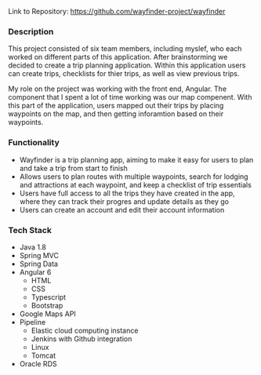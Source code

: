 Link to Repository: https://github.com/wayfinder-project/wayfinder

### Description

This project consisted of six team members, including myslef, who each worked on different parts of this application. After brainstorming we decided to create a trip planning application. Within this application users can create trips, checklists for thier trips, as well as view previous trips. 

My role on the project was working with the front end, Angular. The component that I spent a lot of time working was our map compenent. With this part of the application, users mapped out their trips by placing waypoints on the map, and then getting inforamtion based on their waypoints. 

### Functionality

* Wayfinder is a trip planning app, aiming to make it easy for users to plan and take a trip from start to finish
* Allows users to plan routes with multiple waypoints, search for lodging and attractions at each waypoint, and 
keep a checklist of trip essentials
* Users have full access to all the trips they have created in the app, where they can track their progres and update details as they go
* Users can create an account and edit their account information

### Tech Stack

* Java 1.8
* Spring MVC
* Spring Data
* Angular 6 
  * HTML
  * CSS
  * Typescript
  * Bootstrap
* Google Maps API
* Pipeline
  * Elastic cloud computing instance
  * Jenkins with Github integration
  * Linux
  * Tomcat
* Oracle RDS
